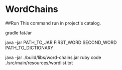 # WordChains
##Run
This command run in project's catalog. 

gradle fatJar

java -jar PATH_TO_JAR FIRST_WORD SECOND_WORD PATH_TO_DICTIONARY

java -jar ./build/libs/word-chains.jar ruby code ./src/main/resources/wordlist.txt
